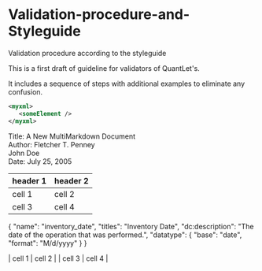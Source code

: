 # Validation-procedure-and-Styleguide
Validation procedure according to the styleguide

This is a first draft of guideline for validators of QuantLet's.

It includes a sequence of steps with additional examples to eliminate any confusion.

```xml
<myxml>
   <someElement />  
</myxml>
```

Title:  A New MultiMarkdown Document  
Author: Fletcher T. Penney  
        John Doe  
Date:   July 25, 2005

| header 1 | header 2 |
| -------- | -------- |
| cell 1   | cell 2   |
| cell 3   | cell 4   |

{
  "name": "inventory_date",
  "titles": "Inventory Date",
  "dc:description": "The date of the operation that was performed.",
  "datatype": {
    "base": "date",
    "format": "M/d/yyyy"
  }
}




| cell 1   | cell 2   |
| cell 3   | cell 4   |
